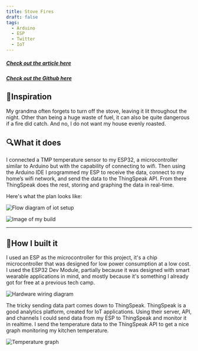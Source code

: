 ```yaml
---
title: Stove Fires
draft: false
tags:
  - Arduino
  - ESP
  - Twitter
  - IoT
---
```

##### [Check out the article here](https://arielycliu.medium.com/preventing-fire-with-iot-a-simple-solution-c42853dde7fe)

##### [Check out the Github here](https://github.com/arielycliu/MicrocontrollerProjects/tree/master/ESP/Temp%20Monitor%20Project)


## 🍳Inspiration
My grandma often forgets to turn off the stove, leaving it lit throughout the night. Other than being a huge waste of fuel, it can also be quite dangerous if a fire did catch. And no, I do not want my house evenly roasted.

## 🔍What it does
I connected a TMP temperature sensor to my ESP32, a microcontroller similar to Arduino but with the capability of connecting to wifi. Then using the Arduino IDE I programmed my ESP to receive the data, connect to my home’s wifi network, and send the data to the ThingSpeak API. From there ThingSpeak does the rest, storing and graphing the data in real-time.

Here's what the plan looks like:

![Flow diagram of iot setup](https://miro.medium.com/v2/resize:fit:720/format:webp/1*AGIZb2oTMdqPq0u9TPo_8g.png)

![Image of my build](https://miro.medium.com/v2/resize:fit:720/format:webp/1*mPkwsnUoYPW8ThWNTWS-CQ.png)


---


## 🔨How I built it

I used an ESP as the microcontroller for this project, it's a chip microcontroller that was designed for low power consumption at a low cost. I used the ESP32 Dev Module, partially because it was designed with smart wearable applications in mind, and mostly because it's something I already got for free at a previous tech camp. 

![Hardware wiring diagram](https://miro.medium.com/v2/resize:fit:720/format:webp/1*2jp_K9MA86esNPkYoxo0HA.png)

The tricky sending data part comes down to ThingSpeak. 
ThingSpeak is a good analytics platform, created for IoT applications. Using their server, API, and channels I could send data from my ESP to ThingSpeak and monitor it in realtime. I send the temperature data to the ThingSpeak API to get a nice graph monitoring my kitchen temperature.

![Temperature graph](https://miro.medium.com/v2/resize:fit:640/format:webp/1*5ELq4yuGllrM9Y459VpFHA.png)